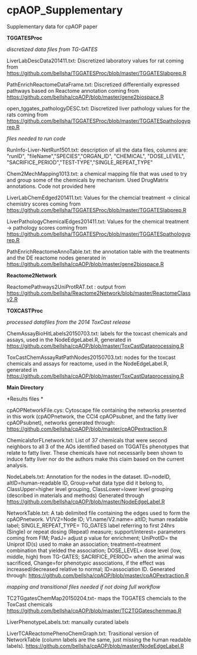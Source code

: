 # cpAOP_Supplementary
Supplementary data for cpAOP paper

**TGGATESProc**

*discretized data files from TG-GATES*

LiverLabDescData201411.txt: Discretized laboratory values for rat coming from https://github.com/bellsha/TGGATESProc/blob/master/TGGATESlabprep.R

PathEnrichReactomeDataFrame.txt: Discretized differentially expressed pathways based on Reactome annotation coming from https://github.com/bellsha/cpAOP/blob/master/gene2biospace.R

open_tggates_pathologyDESC.txt: Discretized liver pathology values for the rats coming from https://github.com/bellsha/TGGATESProc/blob/master/TGGATESpathologyprep.R


*files needed to run code*

RunInfo-Liver-NetRun1501.txt: description of all the data files, columns are: "runID", "fileName","SPECIES","ORGAN_ID", "CHEMICAL", "DOSE_LEVEL", "SACRIFICE_PERIOD","TEST-TYPE","SINGLE_REPEAT_TYPE"

Chem2MechMapping1013.txt: a chemical mapping file that was used to try and group some of the chemicals by mechanism. Used DrugMatrix annotations. Code not provided here

LiverLabChemEdged201411.txt: Values for the chemcial treatment -> clinical chemistry scores coming from https://github.com/bellsha/TGGATESProc/blob/master/TGGATESlabprep.R

LiverPathologyChemicalEdges201411.txt: Values for the chemical treatment -> pathology scores coming from https://github.com/bellsha/TGGATESProc/blob/master/TGGATESpathologyprep.R

PathEnrichReactomeAnnoTable.txt: the annotation table with the treatments and the DE reactome nodes generated in https://github.com/bellsha/cpAOP/blob/master/gene2biospace.R


**Reactome2Network**

ReactomePathways2UniProtRAT.txt : output from https://github.com/bellsha/Reactome2Network/blob/master/ReactomeClassv2.R


**TOXCASTProc**

*processed datafiles from the 2014 ToxCast release*

ChemAssayBioHitLabels20150703.txt: labels for the toxcast chemicals and assays, used in the NodeEdgeLabel.R, generated in https://github.com/bellsha/cpAOP/blob/master/ToxCastDataprocessing.R

ToxCastChemAssayRatPathNodes20150703.txt: nodes for the toxcast chemicals and assays for reactome, used in the NodeEdgeLabel.R, generated in https://github.com/bellsha/cpAOP/blob/master/ToxCastDataprocessing.R


**Main Directory**

*Results files *

cpAOPNetworkFile.cys: Cytoscape file containing the networks presented in this work (cpAOPnetwork, the CCl4 cpAOPsubnet, and the fatty liver cpAOPsubnet), networks generated through: https://github.com/bellsha/cpAOP/blob/master/cpAOPextraction.R

ChemicalsforFLnetwork.txt: List of 37 chemicals that were second neighbors to all 3 of the AOs identified based on TGGATEs phenotypes that relate to fatty liver. These chemicals have not necessarily been shown to induce fatty liver nor do the authors make this claim based on the current analysis.

NodeLabels.txt: Annotation for the nodes in the dataset. ID=nodeID, altID=human-readable ID, Group=what data type did it belong to, ClassUpper=higher level grouping, ClassLower=lower level grouping (described in materials and methods) Generated through https://github.com/bellsha/cpAOP/blob/master/NodeEdgeLabel.R

NetworkTable.txt: A tab delimited file containing the edges used to form the cpAOPnetwork. V1/V2=Node ID; V1.name/V2.name= altID; human readable label; SINGLE_REPEAT_TYPE= TG_GATES label referring to first 24hrs (Single) or repeat dosing (Repeat) measure; support/interest= parameters coming from FIM; PadJ= adjust p value for enrichment; UniProtID= the Uniprot ID(s) used to make an association; treatment=treatment combination that yielded the association; DOSE_LEVEL= dose level (low, middle, high) from TG-GATES; SACRIFICE_PERIOD= when the animal was sacrificed, Change=for phenotypic associations, if the effect was increased/decreased relative to normal; ID=association ID. Generated through: https://github.com/bellsha/cpAOP/blob/master/cpAOPextraction.R

*mapping and transitional files needed if not doing full workflow*

TC2TGgatesChemMap20150204.txt- maps the TGGATES chemcials to the ToxCast chemicals https://github.com/bellsha/cpAOP/blob/master/TC2TGGateschemmap.R

LiverPhenotypeLabels.txt: manually curated labels

LiverTCAReactomePhenoChemGraph.txt: Trasitional version of NetworkTable (column labels are the same, just missing the human readable labels). https://github.com/bellsha/cpAOP/blob/master/NodeEdgeLabel.R



